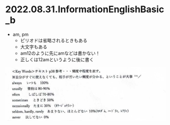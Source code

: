 # 2022.08.31.InformationEnglishBasic_b
- am, pm
  - ピリオドは省略されるときもある
  - 大文字もある
  - am12のように先にamなどは書かない！
  - 正しくは12amというように後に書く

![](2022-08-31-11-03-43.png)
